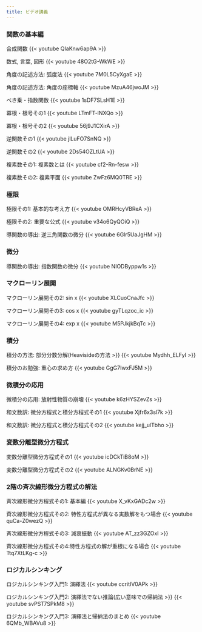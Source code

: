 ```yaml
---
title: ビデオ講義
---
```


### 関数の基本編

合成関数
{{< youtube QIaKnw6ap9A >}}

数式, 言葉, 図形
{{< youtube 48O2tG-WkWE >}}

角度の記述方法: 弧度法
{{< youtube 7M0L5CyXgaE >}}

角度の記述方法: 角度の座標軸
{{< youtube MzuA46jwoJM >}}

べき乗・指数関数
{{< youtube 1sDF7SLsH1E >}}

冪根・根号その1
{{< youtube LTmFT-lNXQo >}}

冪根・根号その2
{{< youtube 56j9J1CXirA >}}

逆関数その1
{{< youtube jlLuFO7SnNQ >}}

逆関数その2
{{< youtube 2Ds54OZLtUA >}}

複素数その1: 複素数とは
{{< youtube cf2-Rn-fesw >}}

複素数その2: 複素平面
{{< youtube ZwFz6MQ0TRE >}}


### 極限

極限その1: 基本的な考え方
{{< youtube OMRHcyVBReA >}}

極限その2: 重要な公式
{{< youtube v34o6QyQOiQ >}}

導関数の導出: 逆三角関数の微分
{{< youtube 6Glr5UaJgHM >}}

### 微分

導関数の導出: 指数関数の微分
{{< youtube NIODByppw1s >}}

### マクローリン展開

マクローリン展開その2: sin x
{{< youtube XLCuoCnaJfc >}}

マクローリン展開その3: cos x
{{< youtube gyTLqzoc_ic >}}

マクローリン展開その4: exp x
{{< youtube M5PJkjkBqTc >}}

### 積分

積分の方法: 部分分数分解(Heavisideの方法 >}}
{{< youtube Mydhh_ELFyI >}}

積分のお勉強: 重心の求め方
{{< youtube GgG7IwxFJ5M >}}

### 微積分の応用

微積分の応用: 放射性物質の崩壊
{{< youtube k6zHYSZevZs >}}

和文数訳: 微分方程式と積分方程式その1
{{< youtube Xjfr6x3sl7k >}}

和文数訳: 微分方程式と積分方程式その2
{{< youtube kejj_ulTbho >}}

### 変数分離型微分方程式

変数分離型微分方程式その1
{{< youtube icDCkTiB8oM >}}

変数分離型微分方程式その2
{{< youtube ALNGKv0BrNE >}}

### 2階の斉次線形微分方程式の解法

斉次線形微分方程式その1: 基本編
{{< youtube X_vKxGADc2w >}}

斉次線形微分方程式その2: 特性方程式が異なる実数解をもつ場合
{{< youtube quCa-Z0wezQ >}}

斉次線形微分方程式その3: 減衰振動
{{< youtube AT_zz3GZOxI >}}

斉次線形微分方程式その4:特性方程式の解が重根になる場合
{{< youtube Ttq7XtLKg-c >}}

### ロジカルシンキング

ロジカルシンキング入門1: 演繹法
{{< youtube ccritIV0APk >}}

ロジカルシンキング入門2: 演繹法でない推論(広い意味での帰納法 >}}
{{< youtube svPST7SPkM8 >}}

ロジカルシンキング入門3: 演繹法と帰納法のまとめ
{{< youtube 6QMb_WBAVu8 >}}
